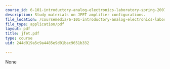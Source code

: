 ```yaml
---
course_id: 6-101-introductory-analog-electronics-laboratory-spring-2007
description: Study materials on JFET amplifier configurations.
file_location: /coursemedia/6-101-introductory-analog-electronics-laboratory-spring-2007/244d019a5c9a4485e9d01bac9651b332_jfet.pdf
file_type: application/pdf
layout: pdf
title: jfet.pdf
type: course
uid: 244d019a5c9a4485e9d01bac9651b332

---
```

None